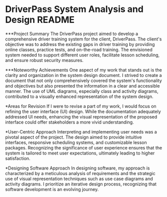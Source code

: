 # DriverPass System Analysis and Design README
***Project Summary
The DriverPass project aimed to develop a comprehensive driver training system for the client, DriverPass. The client's objective was to address the existing gaps in driver training by providing online classes, practice tests, and on-the-road training. The envisioned system needed to support different user roles, facilitate lesson scheduling, and ensure robust security measures.

***Noteworthy Achievements
One aspect of my work that stands out is the clarity and organization in the system design document. I strived to create a document that not only comprehensively covered the system's functionality and objectives but also presented the information in a clear and accessible manner. The use of UML diagrams, especially class and activity diagrams, contributed to a visually enhanced representation of the system design.

*Areas for Revision
If I were to revise a part of my work, I would focus on refining the user interface (UI) design. While the documentation adequately addressed UI needs, enhancing the visual representation of the proposed interface could offer stakeholders a more vivid understanding.

*User-Centric Approach
Interpreting and implementing user needs was a pivotal aspect of the project. The design aimed to provide intuitive interfaces, responsive scheduling systems, and customizable lesson packages. Recognizing the significance of user experience ensures that the system is tailored to meet user expectations, ultimately leading to higher satisfaction.

*Designing Software Approach
In designing software, my approach is characterized by a meticulous analysis of requirements and the strategic use of visual representation techniques such as use case diagrams and activity diagrams. I prioritize an iterative design process, recognizing that software development is an evolving journey.
